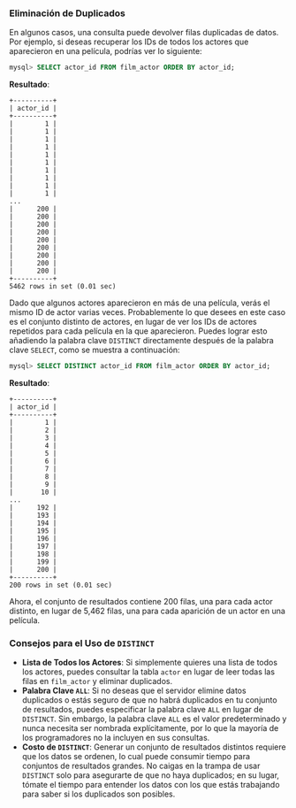 ### Eliminación de Duplicados

En algunos casos, una consulta puede devolver filas duplicadas de datos. Por ejemplo, si deseas recuperar los IDs de todos los actores que aparecieron en una película, podrías ver lo siguiente:

```sql
mysql> SELECT actor_id FROM film_actor ORDER BY actor_id;
```

**Resultado**:
```
+----------+
| actor_id |
+----------+
|        1 |
|        1 |
|        1 |
|        1 |
|        1 |
|        1 |
|        1 |
|        1 |
|        1 |
|        1 |
...
|      200 |
|      200 |
|      200 |
|      200 |
|      200 |
|      200 |
|      200 |
|      200 |
|      200 |
+----------+
5462 rows in set (0.01 sec)
```

Dado que algunos actores aparecieron en más de una película, verás el mismo ID de actor varias veces. Probablemente lo que desees en este caso es el conjunto distinto de actores, en lugar de ver los IDs de actores repetidos para cada película en la que aparecieron. Puedes lograr esto añadiendo la palabra clave `DISTINCT` directamente después de la palabra clave `SELECT`, como se muestra a continuación:

```sql
mysql> SELECT DISTINCT actor_id FROM film_actor ORDER BY actor_id;
```

**Resultado**:
```
+----------+
| actor_id |
+----------+
|        1 |
|        2 |
|        3 |
|        4 |
|        5 |
|        6 |
|        7 |
|        8 |
|        9 |
|       10 |
...
|      192 |
|      193 |
|      194 |
|      195 |
|      196 |
|      197 |
|      198 |
|      199 |
|      200 |
+----------+
200 rows in set (0.01 sec)
```

Ahora, el conjunto de resultados contiene 200 filas, una para cada actor distinto, en lugar de 5,462 filas, una para cada aparición de un actor en una película.

### Consejos para el Uso de `DISTINCT`

- **Lista de Todos los Actores**: Si simplemente quieres una lista de todos los actores, puedes consultar la tabla `actor` en lugar de leer todas las filas en `film_actor` y eliminar duplicados.
- **Palabra Clave `ALL`**: Si no deseas que el servidor elimine datos duplicados o estás seguro de que no habrá duplicados en tu conjunto de resultados, puedes especificar la palabra clave `ALL` en lugar de `DISTINCT`. Sin embargo, la palabra clave `ALL` es el valor predeterminado y nunca necesita ser nombrada explícitamente, por lo que la mayoría de los programadores no la incluyen en sus consultas.
- **Costo de `DISTINCT`**: Generar un conjunto de resultados distintos requiere que los datos se ordenen, lo cual puede consumir tiempo para conjuntos de resultados grandes. No caigas en la trampa de usar `DISTINCT` solo para asegurarte de que no haya duplicados; en su lugar, tómate el tiempo para entender los datos con los que estás trabajando para saber si los duplicados son posibles.


